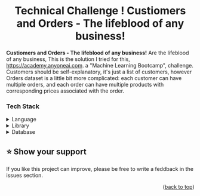 <div align="center">
  <!-- You are encouraged to replace this logo with your own! Otherwise you can also remove it. 
  <img src="murple_logo.png" alt="logo" width="140"  height="auto" /> -->
  <br/>

  <h1><b>Technical Challenge ! Custiomers and Orders - The lifeblood of any business!</b></h1>
</div>


<!-- PROJECT DESCRIPTION -->

<!-- # 📖 [Custiomers and Orders - The lifeblood of any business!] <a name="about-project"></a> -->

<!-- > Describe your project in 1 or 2 sentences.-->

**Custiomers and Orders - The lifeblood of any business!** 
Are the lifeblood of any business, This is the solution I tried for this, https://academy.anyoneai.com. a "Machine Learning Bootcamp", challenge.
Customers should be self-explanatory, it's just a list of customers, however Orders dataset is a little bit more complicated: each customer can have multiple orders, and each order can have multiple products with corresponding prices associated with the order.

### Tech Stack <a name="tech-stack"></a>

<!-- > Describe the tech stack and include only the relevant sections that apply to your project. -->

<details>
  <summary>Language</summary>
  <ul>
    <li><a href="">Python</a></li>
  </ul>
</details>

<details>
  <summary>Library</summary>
  <ul>
    <li><a href="">Pandas</a></li>
    <li><a href="">Numpy</a></li>
    <li><a href="">matplotlib</a></li>
  </ul>
</details>

<details>
<summary>Database</summary>
  <ul>
    <li><a href="https://www.postgresql.org/">None</a></li>
  </ul>
</details> 

<!-- SUPPORT -->

## ⭐️ Show your support <a name="support"></a>

<!-- > Write a message to encourage readers to support your project -->

If you like this project can improve, please be free to write a feddback in the issues section. 

<p align="right">(<a href="#readme-top">back to top</a>)</p>

